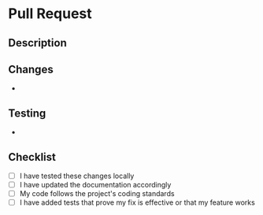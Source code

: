 # Pull Request

## Description
<!-- Provide a brief summary of the changes in this pull request -->


## Changes
<!-- List the specific changes made in this pull request -->
- 


## Testing
<!-- Describe how these changes were tested -->
- 


## Checklist
- [ ] I have tested these changes locally
- [ ] I have updated the documentation accordingly
- [ ] My code follows the project's coding standards
- [ ] I have added tests that prove my fix is effective or that my feature works
